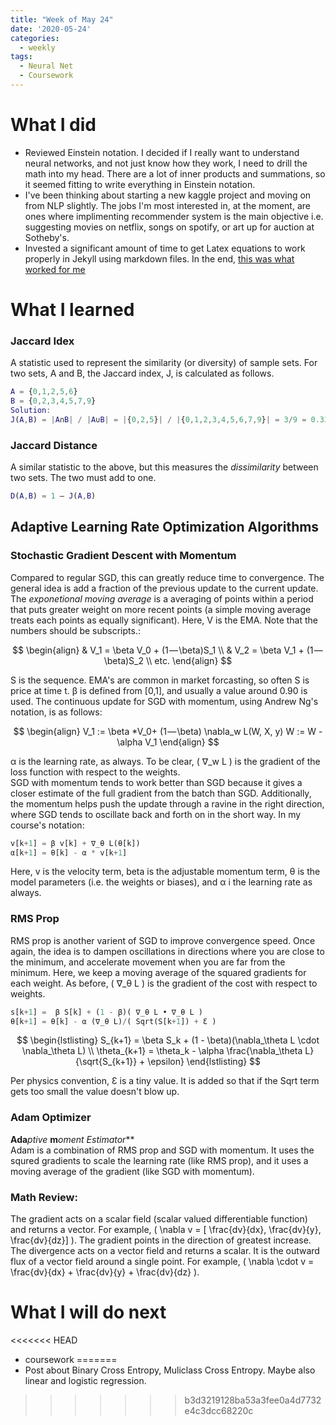 ```yaml
---
title: "Week of May 24"
date: '2020-05-24'
categories:
  - weekly
tags:
  - Neural Net
  - Coursework
---
```


# What I did

- Reviewed Einstein notation. I decided if I really want to understand neural networks, and not just know how they work, I need to drill the math into my head. There are a lot of inner products and summations, so it seemed fitting to write everything in Einstein notation.
- I've been thinking about starting a new kaggle project and moving on from NLP slightly. The jobs I'm most interested in, at the moment, are ones where implimenting recommender system is the main objective i.e. suggesting movies on netflix, songs on spotify, or art up for auction at Sotheby's.
- Invested a significant amount of time to get Latex equations to work properly in Jekyll using markdown files. In the end, [this was what worked for me](https://lyk6756.github.io/2016/11/25/write_latex_equations.html)


# What I learned

### **Jaccard Idex**

A statistic used to represent the similarity (or diversity) of sample sets. For two sets, A and B, the Jaccard index, J, is calculated as follows.

```matlab
A = {0,1,2,5,6}
B = {0,2,3,4,5,7,9}
Solution:
J(A,B) = |A∩B| / |A∪B| = |{0,2,5}| / |{0,1,2,3,4,5,6,7,9}| = 3/9 = 0.33.
```

### **Jaccard Distance**

A similar statistic to the above, but this measures the *dissimilarity* between two sets. The two must add to one.

```matlab
D(A,B) = 1 – J(A,B)
```

## Adaptive Learning Rate Optimization Algorithms

### **Stochastic Gradient Descent with Momentum**

 Compared to regular SGD, this can greatly reduce time to convergence. The general idea is add a fraction of the previous update to the current update.  The *exponetional moving average* is a averaging of points within a period that puts greater weight on more recent points (a simple moving average treats each points as equally significant). Here, V is the EMA. Note that the numbers should be subscripts.:

$$
\begin{align}
  & V_1 = \beta V_0 + (1 — \beta)S_1 \\
  & V_2 = \beta V_1 + (1 — \beta)S_2 \\
etc.
\end{align}
$$

S is the sequence. EMA's are common in market forcasting, so often S is price at time t.
β is defined from [0,1], and usually a value around 0.90 is used. The continuous update for SGD with momentum, using Andrew Ng's notation, is as follows:

$$
\begin{align}
V_1 := \beta *V_0+ (1 — \beta) \nabla_w L(W, X, y)
W := W - \alpha V_1
\end{align}
$$

α is the learning rate, as always. To be clear, \( ∇_w L \) is the gradient of the loss function with respect to the weights. \
SGD with momentum tends to work better than SGD because it gives a closer estimate of the full gradient from the batch than SGD. Additionally, the momentum helps push the update through a ravine in the right direction, where SGD tends to oscillate back and forth on in the short way. In my course's notation:

```python
v[k+1] = β v[k] + ∇_θ L(θ[k])
α[k+1] = θ[k] - α * v[k+1]
```

Here, v is the velocity term, beta is the adjustable momentum term, θ is the model parameters (i.e. the weights or biases), and α i the learning rate as always.

### **RMS Prop**

RMS prop is another varient of SGD to improve convergence speed. Once again, the idea is to dampen oscillations in directions where you are close to the minimum, and accelerate movement when you are far from the minimum. Here, we keep a moving average of the squared gradients for each weight. As before, \( ∇_θ L \) is the gradient of the cost with respect to weights.

```python
s[k+1] =  β S[k] + (1 - β)( ∇_θ L • ∇_θ L )
θ[k+1] = θ[k] - α (∇_θ L)/( Sqrt(S[k+1]) + Ɛ )
```

$$
\begin{lstlisting}
  S_{k+1} = \beta S_k + (1 - \beta)(\nabla_\theta L \cdot \nabla_\theta L) \\
  \theta_{k+1} = \theta_k - \alpha \frac{\nabla_\theta L}{\sqrt{S_{k+1}} + \epsilon}
\end{lstlisting}
$$

 Per physics convention, Ɛ is a tiny value. It is added so that if the Sqrt term gets too small the value doesn't blow up.

### **Adam Optimizer**

**Ada***ptive* **m***oment Estimator***  
Adam is a combination of RMS prop and SGD with momentum. It uses the squred gradients to scale the learning rate (like RMS prop), and it uses a moving average of the gradient (like SGD with momentum).

### **Math Review:**

The gradient acts on a scalar field (scalar valued differentiable function) and returns a vector. For example, \( \nabla v = [ \frac{dv}{dx}, \frac{dv}{y}, \frac{dv}{dz}] \). The gradient points in the direction of greatest increase. \
The divergence acts on a vector field and returns a scalar. It is the outward flux of a vector field around a single point. For example, \( \nabla \cdot v = \frac{dv}{dx} + \frac{dv}{y} + \frac{dv}{dz} \).

# What I will do next
<<<<<<< HEAD

- coursework
=======
- Post about Binary Cross Entropy, Muliclass Cross Entropy. Maybe also linear and logistic regression. 
>>>>>>> b3d3219128ba53a3fee0a4d7732e4c3dcc68220c

